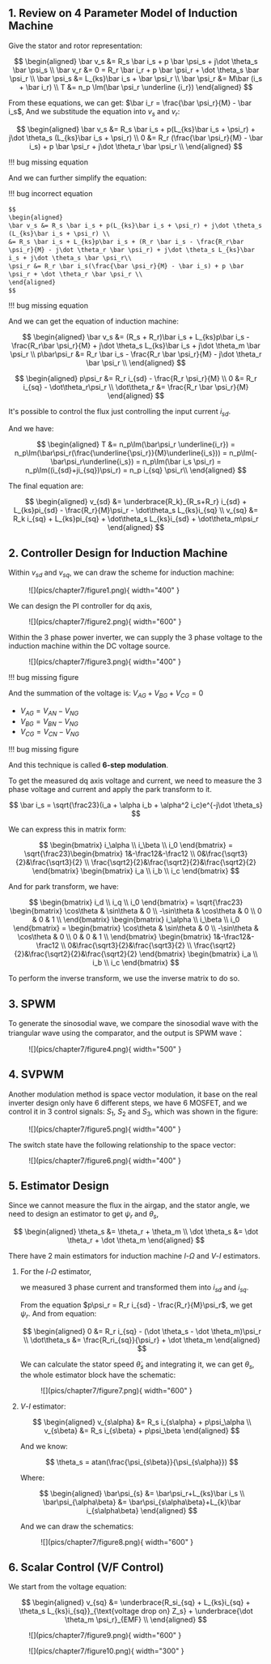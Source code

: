 ## 1. Review on 4 Parameter Model of Induction Machine

Give the stator and rotor representation:

$$
\begin{aligned}
\bar v_s &= R_s \bar i_s + p \bar \psi_s + j\dot \theta_s \bar \psi_s \\
\bar v_r &= 0 = R_r \bar i_r + p \bar \psi_r + \dot \theta_s \bar \psi_r \\
\bar \psi_s &= L_{ks}\bar i_s + \bar \psi_r \\
\bar \psi_r &= M\bar (i_s + \bar i_r) \\
T &= n_p \Im(\bar \psi_r \underline {i_r})
\end{aligned}
$$

From these equations, we can get: $\bar i_r = \frac{\bar \psi_r}{M} - \bar i_s$, And we substitude the equation into $v_s$ and $v_r$:

$$
\begin{aligned}
\bar v_s &= R_s \bar i_s + p(L_{ks}\bar i_s + \psi_r) + j\dot \theta_s (L_{ks}\bar i_s + \psi_r) \\
0 &= R_r (\frac{\bar \psi_r}{M} - \bar i_s) + p \bar \psi_r + j\dot \theta_r \bar \psi_r \\
\end{aligned}
$$

!!! bug
    missing equation

And we can further simplify the equation:

!!! bug 
    incorrect equation

    $$
    \begin{aligned}
    \bar v_s &= R_s \bar i_s + p(L_{ks}\bar i_s + \psi_r) + j\dot \theta_s (L_{ks}\bar i_s + \psi_r) \\
    &= R_s \bar i_s + L_{ks}p\bar i_s + (R_r \bar i_s - \frac{R_r\bar \psi_r}{M} - j\dot \theta_r \bar \psi_r) + j\dot \theta_s L_{ks}\bar i_s + j\dot \theta_s \bar \psi_r\\
    \psi_r &= R_r \bar i_s(\frac{\bar \psi_r}{M} - \bar i_s) + p \bar \psi_r + \dot \theta_r \bar \psi_r \\
    \end{aligned}
    $$

!!! bug 
    missing equation

And we can get the equation of induction machine:

$$
\begin{aligned}
\bar v_s &= (R_s + R_r)\bar i_s + L_{ks}p\bar i_s - \frac{R_r\bar \psi_r}{M} + j\dot \theta_s L_{ks}\bar i_s + j\dot \theta_m \bar \psi_r \\
p\bar\psi_r &= R_r \bar i_s - \frac{R_r \bar \psi_r}{M} - j\dot \theta_r \bar \psi_r \\
\end{aligned}
$$

$$
\begin{aligned}
p\psi_r &= R_r i_{sd} - \frac{R_r \psi_r}{M} \\
0 &= R_r i_{sq} - \dot\theta_r\psi_r \\
\dot\theta_r &= \frac{R_r \bar \psi_r}{M}
\end{aligned}
$$

It's possible to control the flux just controlling the input current $i_{sd}$.

And we have:

$$
\begin{aligned}
T &= n_p\Im(\bar\psi_r \underline{i_r}) = n_p\Im(\bar\psi_r(\frac{\underline{\psi_r}}{M}\underline{i_s})) = n_p\Im(-\bar\psi_r\underline{i_s}) = n_p\Im(\bar i_s \psi_r) = n_p\Im((i_{sd}+ji_{sq})\psi_r) = n_p i_{sq} \psi_r\\
\end{aligned}
$$

The final equation are:

$$
\begin{aligned}
v_{sd} &= \underbrace{R_k}_{R_s+R_r} i_{sd} + L_{ks}pi_{sd} - \frac{R_r}{M}\psi_r - \dot\theta_s L_{ks}i_{sq} \\
v_{sq} &= R_k i_{sq} + L_{ks}pi_{sq} + \dot\theta_s L_{ks}i_{sd} + \dot\theta_m\psi_r
\end{aligned}
$$


## 2. Controller Design for Induction Machine
Within $v_{sd}$ and $v_{sq}$, we can draw the scheme for induction machine:

<figure markdown="span">
    ![](pics/chapter7/figure1.png){ width="400" }
</figure>

We can design the PI controller for dq axis,

<figure markdown="span">
    ![](pics/chapter7/figure2.png){ width="600" }
</figure>

Within the 3 phase power inverter, we can supply the 3 phase voltage to the induction machine within the DC voltage source.

<figure markdown="span">
    ![](pics/chapter7/figure3.png){ width="400" }
</figure>

!!! bug
    missing figure

And the summation of the voltage is: $V_{AG} + V_{BG} + V_{CG} = 0$

* $V_{AG} = V_{AN} - V_{NG}$
* $V_{BG} = V_{BN} - V_{NG}$
* $V_{CG} = V_{CN} - V_{NG}$

!!! bug
    missing figure

And this technique is called __6-step modulation__.

To get the measured dq axis voltage and current, we need to measure the 3 phase voltage and current and apply the park transform to it.

$$
\bar i_s = \sqrt{\frac23}(i_a + \alpha i_b + \alpha^2 i_c)e^{-j\dot \theta_s}
$$

We can express this in matrix form:

$$
\begin{bmatrix}
i_\alpha \\ i_\beta \\ i_0
\end{bmatrix} = \sqrt{\frac23}\begin{bmatrix} 
1&-\frac12&-\frac12 \\
0&\frac{\sqrt3}{2}&\frac{\sqrt3}{2} \\
\frac{\sqrt2}{2}&\frac{\sqrt2}{2}&\frac{\sqrt2}{2}
\end{bmatrix} \begin{bmatrix} 
i_a \\ i_b \\ i_c
\end{bmatrix}
$$

And for park transform, we have:

$$
\begin{bmatrix}
i_d \\ i_q \\ i_0
\end{bmatrix} = \sqrt{\frac23}
\begin{bmatrix} 
\cos\theta & \sin\theta & 0 \\
-\sin\theta & \cos\theta & 0 \\
0 & 0 & 1 \\
\end{bmatrix} 
\begin{bmatrix}
i_\alpha \\ i_\beta \\ i_0
\end{bmatrix} = 
\begin{bmatrix} 
\cos\theta & \sin\theta & 0 \\
-\sin\theta & \cos\theta & 0 \\
0 & 0 & 1 \\
\end{bmatrix} 
\begin{bmatrix} 
1&-\frac12&-\frac12 \\
0&\frac{\sqrt3}{2}&\frac{\sqrt3}{2} \\
\frac{\sqrt2}{2}&\frac{\sqrt2}{2}&\frac{\sqrt2}{2}
\end{bmatrix}
\begin{bmatrix} 
i_a \\ i_b \\ i_c
\end{bmatrix}
$$

To perform the inverse transform, we use the inverse matrix to do so.

## 3. SPWM
To generate the sinosodial wave, we compare the sinosodial wave with the triangular wave using the comparator, and the output is SPWM wave：

<figure markdown="span">
    ![](pics/chapter7/figure4.png){ width="500" }
</figure>

## 4. SVPWM
Another modulation method is space vector modulation, it base on the real inverter design only have 6 different steps, we have 6 MOSFET, and we control it in 3 control signals: $S_1$, $S_2$ and $S_3$, which was shown in the figure:

<figure markdown="span">
    ![](pics/chapter7/figure5.png){ width="400" }
</figure>

The switch state have the following relationship to the space vector:

<figure markdown="span">
    ![](pics/chapter7/figure6.png){ width="400" }
</figure>

## 5. Estimator Design

Since we cannot measure the flux in the airgap, and the stator angle, we need to design an estimator to get $\psi_r$ and $\theta_s$,

$$
\begin{aligned}
\theta_s &= \theta_r + \theta_m \\
\dot \theta_s &= \dot \theta_r + \dot \theta_m
\end{aligned}
$$

There have 2 main estimators for induction machine $I$-$\Omega$ and $V$-$I$ estimators.

1. For the $I$-$\Omega$ estimator, 

    we measured 3 phase current and transformed them into $i_{sd}$ and $i_{sq}$. 

    From the equation $p\psi_r = R_r i_{sd} - \frac{R_r}{M}\psi_r$, we get $\psi_r$. And from equation:

    $$
    \begin{aligned}
    0 &= R_r i_{sq} - (\dot \theta_s - \dot \theta_m)\psi_r \\
    \dot\theta_s &= \frac{R_ri_{sq}}{\psi_r} + \dot \theta_m
    \end{aligned}
    $$

    We can calculate the stator speed $\dot \theta_s$ and integrating it, we can get $\theta_s$, the whole estimator block have the schematic:

    <figure markdown="span">
        ![](pics/chapter7/figure7.png){ width="600" }
    </figure>

2. $V$-$I$ estimator:

    $$
    \begin{aligned}
    v_{s\alpha} &= R_s i_{s\alpha} + p\psi_\alpha \\
    v_{s\beta} &= R_s i_{s\beta} + p\psi_\beta
    \end{aligned}
    $$

    And we know: 

    $$
    \theta_s = atan(\frac{\psi_{s\beta}}{\psi_{s\alpha}})
    $$

    Where:

    $$
    \begin{aligned}
    \bar\psi_{s} &= \bar\psi_r+L_{ks}\bar i_s \\
    \bar\psi_{\alpha\beta} &= \bar\psi_{s\alpha\beta}+L_{k}\bar i_{s\alpha\beta}
    \end{aligned}
    $$

    And we can draw the schematics:
    <figure markdown="span">
        ![](pics/chapter7/figure8.png){ width="600" }
    </figure>

## 6. Scalar Control (V/F Control)
We start from the voltage equation:

$$
\begin{aligned}
v_{sq} &= \underbrace{R_si_{sq} + L_{ks}i_{sq} + \theta_s L_{ks}i_{sq}}_{\text{voltage drop on} Z_s} + \underbrace{\dot \theta_m \psi_r}_{EMF} \\
\end{aligned}
$$

<figure markdown="span">
    ![](pics/chapter7/figure9.png){ width="600" }
</figure>

<figure markdown="span">
    ![](pics/chapter7/figure10.png){ width="300" }
</figure>